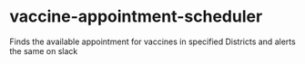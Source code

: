 # vaccine-appointment-scheduler
Finds the available appointment for vaccines in specified Districts and alerts the same on slack
